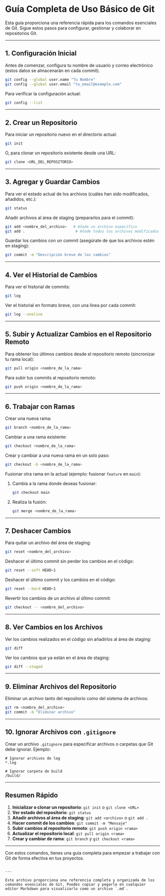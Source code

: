 # Guía Completa de Uso Básico de Git

Esta guía proporciona una referencia rápida para los comandos esenciales de Git. Sigue estos pasos para configurar, gestionar y colaborar en repositorios Git.

---

## 1. Configuración Inicial

Antes de comenzar, configura tu nombre de usuario y correo electrónico (estos datos se almacenarán en cada commit).

```bash
git config --global user.name "Tu Nombre"
git config --global user.email "tu_email@example.com"
```

Para verificar la configuración actual:

```bash
git config --list
```

---

## 2. Crear un Repositorio

Para iniciar un repositorio nuevo en el directorio actual:

```bash
git init
```

O, para clonar un repositorio existente desde una URL:

```bash
git clone <URL_DEL_REPOSITORIO>
```

---

## 3. Agregar y Guardar Cambios

Para ver el estado actual de los archivos (cuáles han sido modificados, añadidos, etc.):

```bash
git status
```

Añadir archivos al área de staging (prepararlos para el commit):

```bash
git add <nombre_del_archivo>   # Añade un archivo específico
git add .                       # Añade todos los archivos modificados
```

Guardar los cambios con un commit (asegúrate de que los archivos estén en staging):

```bash
git commit -m "Descripción breve de los cambios"
```

---

## 4. Ver el Historial de Cambios

Para ver el historial de commits:

```bash
git log
```

Ver el historial en formato breve, con una línea por cada commit:

```bash
git log --oneline
```

---

## 5. Subir y Actualizar Cambios en el Repositorio Remoto

Para obtener los últimos cambios desde el repositorio remoto (sincronizar tu rama local):

```bash
git pull origin <nombre_de_la_rama>
```

Para subir tus commits al repositorio remoto:

```bash
git push origin <nombre_de_la_rama>
```

---

## 6. Trabajar con Ramas

Crear una nueva rama:

```bash
git branch <nombre_de_la_rama>
```

Cambiar a una rama existente:

```bash
git checkout <nombre_de_la_rama>
```

Crear y cambiar a una nueva rama en un solo paso:

```bash
git checkout -b <nombre_de_la_rama>
```

Fusionar otra rama en la actual (ejemplo: fusionar `feature` en `main`):

1. Cambia a la rama donde deseas fusionar:

   ```bash
   git checkout main
   ```

2. Realiza la fusión:

   ```bash
   git merge <nombre_de_la_rama>
   ```

---

## 7. Deshacer Cambios

Para quitar un archivo del área de staging:

```bash
git reset <nombre_del_archivo>
```

Deshacer el último commit sin perder los cambios en el código:

```bash
git reset --soft HEAD~1
```

Deshacer el último commit y los cambios en el código:

```bash
git reset --hard HEAD~1
```

Revertir los cambios de un archivo al último commit:

```bash
git checkout -- <nombre_del_archivo>
```

---

## 8. Ver Cambios en los Archivos

Ver los cambios realizados en el código sin añadirlos al área de staging:

```bash
git diff
```

Ver los cambios que ya están en el área de staging:

```bash
git diff --staged
```

---

## 9. Eliminar Archivos del Repositorio

Eliminar un archivo tanto del repositorio como del sistema de archivos:

```bash
git rm <nombre_del_archivo>
git commit -m "Eliminar archivo"
```

---

## 10. Ignorar Archivos con `.gitignore`

Crear un archivo `.gitignore` para especificar archivos o carpetas que Git debe ignorar. Ejemplo:

```
# Ignorar archivos de log
*.log

# Ignorar carpeta de build
/build/
```

---

## Resumen Rápido

1. **Inicializar o clonar un repositorio**: `git init` o `git clone <URL>`
2. **Ver estado del repositorio**: `git status`
3. **Añadir archivos al área de staging**: `git add <archivo>` o `git add .`
4. **Hacer commit de los cambios**: `git commit -m "Mensaje"`
5. **Subir cambios al repositorio remoto**: `git push origin <rama>`
6. **Actualizar el repositorio local**: `git pull origin <rama>`
7. **Crear y cambiar de rama**: `git branch` y `git checkout <rama>`

---

Con estos comandos, tienes una guía completa para empezar a trabajar con Git de forma efectiva en tus proyectos.

```

--- 

Este archivo proporciona una referencia completa y organizada de los comandos esenciales de Git. Puedes copiar y pegarlo en cualquier editor Markdown para visualizarlo como un archivo `.md`.
